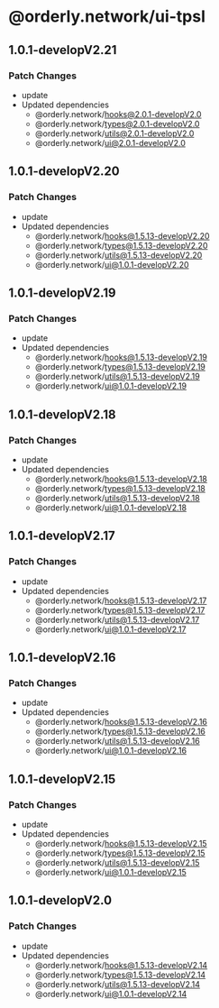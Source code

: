 # @orderly.network/ui-tpsl

## 1.0.1-developV2.21

### Patch Changes

- update
- Updated dependencies
  - @orderly.network/hooks@2.0.1-developV2.0
  - @orderly.network/types@2.0.1-developV2.0
  - @orderly.network/utils@2.0.1-developV2.0
  - @orderly.network/ui@2.0.1-developV2.0

## 1.0.1-developV2.20

### Patch Changes

- update
- Updated dependencies
  - @orderly.network/hooks@1.5.13-developV2.20
  - @orderly.network/types@1.5.13-developV2.20
  - @orderly.network/utils@1.5.13-developV2.20
  - @orderly.network/ui@1.0.1-developV2.20

## 1.0.1-developV2.19

### Patch Changes

- update
- Updated dependencies
  - @orderly.network/hooks@1.5.13-developV2.19
  - @orderly.network/types@1.5.13-developV2.19
  - @orderly.network/utils@1.5.13-developV2.19
  - @orderly.network/ui@1.0.1-developV2.19

## 1.0.1-developV2.18

### Patch Changes

- update
- Updated dependencies
  - @orderly.network/hooks@1.5.13-developV2.18
  - @orderly.network/types@1.5.13-developV2.18
  - @orderly.network/utils@1.5.13-developV2.18
  - @orderly.network/ui@1.0.1-developV2.18

## 1.0.1-developV2.17

### Patch Changes

- update
- Updated dependencies
  - @orderly.network/hooks@1.5.13-developV2.17
  - @orderly.network/types@1.5.13-developV2.17
  - @orderly.network/utils@1.5.13-developV2.17
  - @orderly.network/ui@1.0.1-developV2.17

## 1.0.1-developV2.16

### Patch Changes

- update
- Updated dependencies
  - @orderly.network/hooks@1.5.13-developV2.16
  - @orderly.network/types@1.5.13-developV2.16
  - @orderly.network/utils@1.5.13-developV2.16
  - @orderly.network/ui@1.0.1-developV2.16

## 1.0.1-developV2.15

### Patch Changes

- update
- Updated dependencies
  - @orderly.network/hooks@1.5.13-developV2.15
  - @orderly.network/types@1.5.13-developV2.15
  - @orderly.network/utils@1.5.13-developV2.15
  - @orderly.network/ui@1.0.1-developV2.15

## 1.0.1-developV2.0

### Patch Changes

- update
- Updated dependencies
  - @orderly.network/hooks@1.5.13-developV2.14
  - @orderly.network/types@1.5.13-developV2.14
  - @orderly.network/utils@1.5.13-developV2.14
  - @orderly.network/ui@1.0.1-developV2.14
